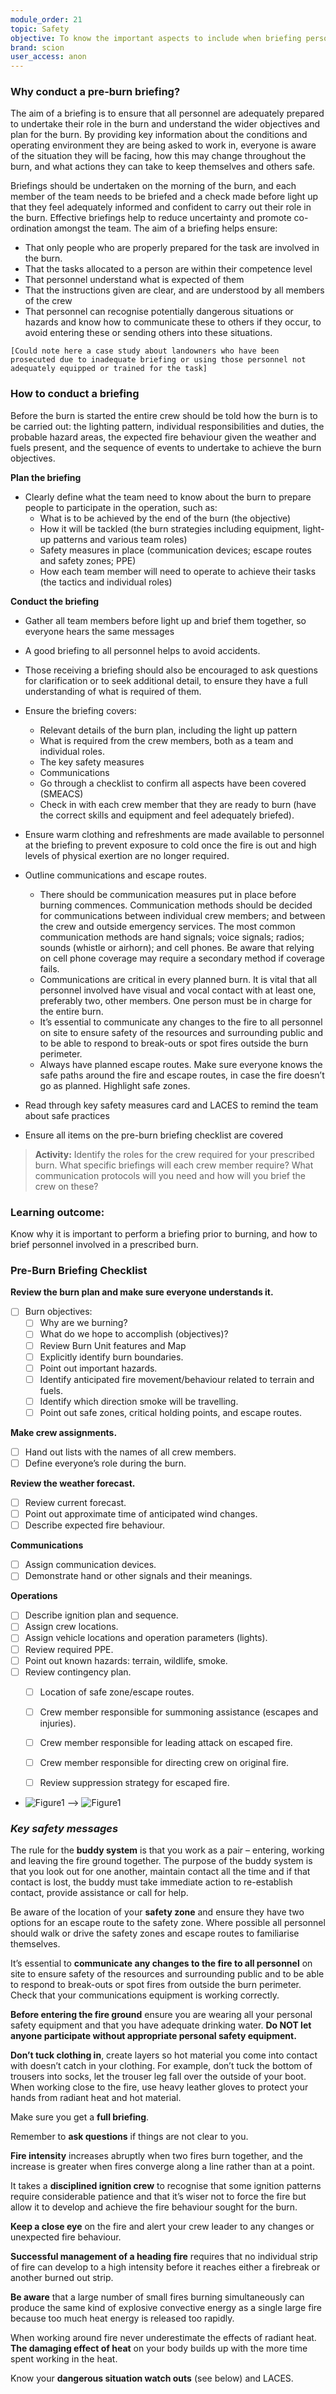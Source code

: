 ```yaml
---
module_order: 21
topic: Safety
objective: To know the important aspects to include when briefing personnel prior to a prescribed burn.
brand: scion
user_access: anon
---
```

### Why conduct a pre-burn briefing?

The aim of a briefing is to ensure that all personnel are adequately prepared to undertake their role in the burn and understand the wider objectives and plan for the burn. By providing key information about the conditions and operating environment they are being asked to work in, everyone is aware of the situation they will be facing, how this may change throughout the burn, and what actions they can take to keep themselves and others safe.

Briefings should be undertaken on the morning of the burn, and each member of the team needs to be briefed and a check made before light up that they feel adequately informed and confident to carry out their role in the burn.
Effective briefings help to reduce uncertainty and promote co-ordination amongst the team.
The aim of a briefing helps ensure:
*	That only people who are properly prepared for the task are involved in the burn.
*	That the tasks allocated to a person are within their competence level
*	That personnel understand what is expected of them
*	That the instructions given are clear, and are understood by all members of the crew
*	That personnel can recognise potentially dangerous situations or hazards and know how to communicate these to others if they occur, to avoid entering these or sending others into these situations.

`[Could note here a case study about landowners who have been prosecuted due to inadequate briefing or using those personnel not adequately equipped or trained for the task]`

### How to conduct a briefing
Before the burn is started the entire crew should be told how the burn is to be carried out: the lighting pattern, individual responsibilities and duties, the probable hazard areas, the expected fire behaviour given the weather and fuels present, and the sequence of events to undertake to achieve the burn objectives.

**Plan the briefing**
*	Clearly define what the team need to know about the burn to prepare people to participate in the operation, such as:
    *	What is to be achieved by the end of the burn (the objective)
    *	How it will be tackled (the burn strategies including equipment, light-up patterns and various team roles)
    *	Safety measures in place (communication devices; escape routes and safety zones; PPE)
    *	How each team member will need to operate to achieve their tasks (the tactics and individual roles)

**Conduct the briefing**
*	Gather all team members before light up and brief them together, so everyone hears the same messages
*	A good briefing to all personnel helps to avoid accidents. 
*	Those receiving a briefing should also be encouraged to ask questions for clarification or to seek additional detail, to ensure they have a full understanding of what is required of them.
*	Ensure the briefing covers:
    *	Relevant details of the burn plan, including the light up pattern
    *	What is required from the crew members, both as a team and individual roles. 
    *	The key safety measures
    *	Communications
    *	Go through a checklist to confirm all aspects have been covered (SMEACS)
    *	Check in with each crew member that they are ready to burn (have the correct skills and equipment and feel adequately briefed). 
*	Ensure warm clothing and refreshments are made available to personnel at the briefing to prevent exposure to cold once the fire is out and high levels of physical exertion are no longer required. 
*	Outline communications and escape routes.
    *	There should be communication measures put in place before burning commences. Communication methods should be decided for communications between individual crew members; and between the crew and outside emergency services. The most common communication methods are hand signals; voice signals; radios; sounds (whistle or airhorn); and cell phones. Be aware that relying on cell phone coverage may require a secondary method if coverage fails.
    *	Communications are critical in every planned burn. It is vital that all personnel involved have visual and vocal contact with at least one, preferably two, other members. One person must be in charge for the entire burn.
    *	It’s essential to communicate any changes to the fire to all personnel on site to ensure safety of the resources and surrounding public and to be able to respond to break-outs or spot fires outside the burn perimeter.
    *	Always have planned escape routes. Make sure everyone knows the safe paths around the fire and escape routes, in case the fire doesn’t go as planned. Highlight safe zones.

*	Read through key safety measures card and LACES to remind the team about safe practices
*	Ensure all items on the pre-burn briefing checklist are covered

> __Activity:__  Identify the roles for the crew required for your prescribed burn. What specific briefings will each crew member require? What communication protocols will you need and how will you brief the crew on these?


### Learning outcome: 

Know why it is important to perform a briefing prior to burning, and how to brief personnel involved in a prescribed burn.


### Pre-Burn Briefing Checklist

**Review the burn plan and make sure everyone understands it.**

- [ ]  Burn objectives:
    - [ ]  Why are we burning?
    - [ ] What do we hope to accomplish (objectives)?
    - [ ] Review Burn Unit features and Map
    - [ ] Explicitly identify burn boundaries.
    - [ ] Point out important hazards.
    - [ ] Identify anticipated fire movement/behaviour related to terrain and fuels.
    - [ ] Identify which direction smoke will be travelling.
    - [ ] Point out safe zones, critical holding points, and escape routes.

**Make crew assignments.**
- [ ] Hand out lists with the names of all crew members.
- [ ] Define everyone’s role during the burn.

**Review the weather forecast.**
- [ ]  Review current forecast.
- [ ] Point out approximate time of anticipated wind changes.
- [ ]  Describe expected fire behaviour.

**Communications**
- [ ]  Assign communication devices.
- [ ]  Demonstrate hand or other signals and their meanings.

**Operations**
- [ ] Describe ignition plan and sequence.
- [ ] Assign crew locations.
- [ ] Assign vehicle locations and operation parameters (lights).
- [ ] Review required PPE.
- [ ] Point out known hazards: terrain, wildlife, smoke.
- [ ] Review contingency plan.
    - [ ] Location of safe zone/escape routes.
    - [ ] Crew member responsible for summoning assistance (escapes and injuries).
    - [ ] Crew member responsible for leading attack on escaped fire.
    - [ ] Crew member responsible for directing crew on original fire.
    - [ ] Review suppression strategy for escaped fire.


- ![Figure1](assets/img/Module21_Fig1.png) --> ![Figure1](assets/img/Module21_Fig1.png)


### _Key safety messages_

The rule for the **buddy system** is that you work as a pair – entering, working and leaving the fire ground together. The purpose of the buddy system is that you look out for one another, maintain contact all the time and if that contact is lost, the buddy must take immediate action to re-establish contact, provide assistance or call for help.

Be aware of the location of your **safety zone** and ensure they have two options for an escape route to the safety zone. Where possible all personnel should walk or drive the safety zones and escape routes to familiarise themselves.

It’s essential to **communicate any changes to the fire to all personnel** on site to ensure safety of the resources and surrounding public and to be able to respond to break-outs or spot fires from outside the burn perimeter. Check that your communications equipment is working correctly.

**Before entering the fire ground** ensure you are wearing all your personal safety equipment and that you have adequate drinking water. **Do NOT let anyone participate without appropriate personal safety equipment.**

**Don’t tuck clothing in**, create layers so hot material you come into contact with doesn’t catch in your clothing. For example, don’t tuck the bottom of trousers into socks, let the trouser leg fall over the outside of your boot. When working close to the fire, use heavy leather gloves to protect your hands from radiant heat and hot material.

Make sure you get a **full briefing**.

Remember to **ask questions** if things are not clear to you.

**Fire intensity** increases abruptly when two fires burn together, and the increase is greater when fires converge along a line rather than at a point.

It takes a **disciplined ignition crew** to recognise that some ignition patterns require considerable patience and that it’s wiser not to force the fire but allow it to develop and achieve the fire behaviour sought for the burn.

**Keep a close eye** on the fire and alert your crew leader to any changes or unexpected fire behaviour.

**Successful management of a heading fire** requires that no individual strip of fire can develop to a high intensity before it reaches either a firebreak or another burned out strip.

**Be aware** that a large number of small fires burning simultaneously can produce the same kind of explosive convective energy as a single large fire because too much heat energy is released too rapidly.

When working around fire never underestimate the effects of radiant heat. **The damaging effect of heat** on your body builds up with the more time spent working in the heat.

Know your **dangerous situation watch outs** (see below) and LACES.

